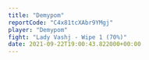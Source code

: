 ```yaml
---
title: "Demypom"
reportCode: "C4x81tcXAbr9YMgj"
player: "Demypom"
fight: "Lady Vashj - Wipe 1 (70%)"
date: 2021-09-22T19:00:43.822000+00:00
---
```

